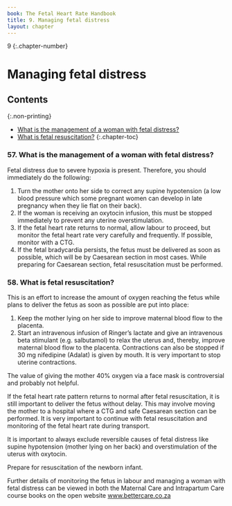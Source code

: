 ```yaml
---
book: The Fetal Heart Rate Handbook
title: 9. Managing fetal distress 
layout: chapter
---
```


9
{:.chapter-number}

# Managing fetal distress 

## Contents
{:.non-printing}

*   [What is the management of a woman with fetal distress?](#what-is-the-management-of-a-woman-with-fetal-distress?)
*   [What is fetal resuscitation?](#what-is-fetal-resuscitation?)
{:.chapter-toc}

### 57. What is the management of a woman with fetal distress? 

Fetal distress due to severe hypoxia is present. Therefore, you should immediately do the following: 

1. Turn the mother onto her side to correct any supine hypotension (a low blood pressure which some pregnant women can develop in late pregnancy when they lie flat on their back).
2. If the woman is receiving an oxytocin infusion, this must be stopped immediately to prevent any uterine overstimulation. 
3. If the fetal heart rate returns to normal, allow labour to proceed, but monitor the fetal heart rate very carefully and frequently. If possible, monitor with a CTG. 
4. If the fetal bradycardia persists, the fetus must be delivered as soon as possible, which will be by Caesarean section in most cases. While preparing for Caesarean section, fetal resuscitation must be performed.
 
### 58. What is fetal resuscitation? 

This is an effort to increase the amount of oxygen reaching the fetus while plans to deliver the fetus as soon as possible are put into place:

1. Keep the mother lying on her side to improve maternal blood flow to the placenta. 
2. Start an intravenous infusion of Ringer’s lactate and give an intravenous beta stimulant (e.g. salbutamol) to relax the uterus and, thereby, improve maternal blood flow to the placenta. Contractions can also be stopped if 30 mg nifedipine (Adalat) is given by mouth. It is very important to stop uterine contractions. 

The value of giving the mother 40% oxygen via a face mask is controversial and probably not helpful. 

If the fetal heart rate pattern returns to normal after fetal resuscitation, it is still important to deliver the fetus without delay. This may involve moving the mother to a hospital where a CTG and safe Caesarean section can be performed. It is very important to continue with fetal resuscitation and monitoring of the fetal heart rate during transport. 

It is important to always exclude reversible causes of fetal distress like supine hypotension (mother lying on her back) and overstimulation of the uterus with oxytocin. 

Prepare for resuscitation of the newborn infant. 

Further details of monitoring the fetus in labour and managing a woman with fetal distress can be viewed in both the Maternal Care and Intrapartum Care course books on the open website www.bettercare.co.za